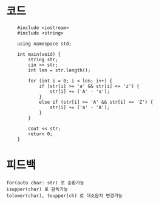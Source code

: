 # 코드

        #include <iostream>
        #include <string>

        using namespace std;

        int main(void) {
            string str;
            cin >> str;
            int len = str.length();
            
            for (int i = 0; i < len; i++) {
                if (str[i] >= 'a' && str[i] <= 'z') {
                    str[i] += ('A' - 'a');
                }
                else if (str[i] >= 'A' && str[i] <= 'Z') {
                    str[i] += ('a' - 'A');
                }
            }

            cout << str;
            return 0;
        }

# 피드백

    for(auto char: str) 로 순환가능
    isupper(char) 로 판독가능
    tolower(char), toupper(ch) 로 대소문자 변경가능
    

